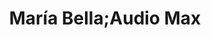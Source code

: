 ---
title: "María Bella;Audio Max"
url: /santiago-de-veraguas/maria-bella-audio-max/
shop: Kosmetik
---